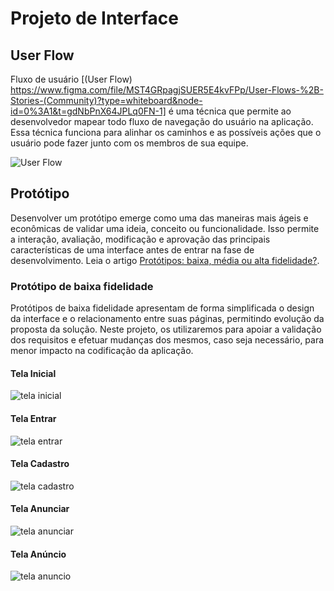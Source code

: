 
# Projeto de Interface

## User Flow

Fluxo de usuário [(User Flow) https://www.figma.com/file/MST4GRpagjSUER5E4kvFPp/User-Flows-%2B-Stories-(Community)?type=whiteboard&node-id=0%3A1&t=gdNbPnX64JPLq0FN-1] é uma técnica que permite ao desenvolvedor mapear todo fluxo de navegação do usuário na aplicação. Essa técnica funciona para alinhar os caminhos e as possíveis ações que o usuário pode fazer junto com os membros de sua equipe.

![User Flow](https://i.ibb.co/cY3zBzq/Imagem-do-Whats-App-de-2024-04-22-s-18-31-44-16a18ffa.jpg)

## Protótipo

Desenvolver um protótipo emerge como uma das maneiras mais ágeis e econômicas de validar uma ideia, conceito ou funcionalidade. Isso permite a interação, avaliação, modificação e aprovação das principais características de uma interface antes de entrar na fase de desenvolvimento. Leia o artigo [Protótipos: baixa, média ou alta fidelidade?](https://medium.com/ladies-that-ux-br/prot%C3%B3tipos-baixa-m%C3%A9dia-ou-alta-fidelidade-71d897559135).

### Protótipo de baixa fidelidade

Protótipos de baixa fidelidade apresentam de forma simplificada o design da interface e o relacionamento entre suas páginas, permitindo evolução da proposta da solução. Neste projeto, os utilizaremos para apoiar a validação dos requisitos e efetuar mudanças dos mesmos, caso seja necessário, para menor impacto na codificação da aplicação.

#### Tela Inicial
![tela inicial](https://i.ibb.co/NYhLDq8/tela-1.png)

#### Tela Entrar 
![tela entrar](https://i.ibb.co/p0VW6mP/tela-2.png)

#### Tela Cadastro
![tela cadastro](https://i.ibb.co/pnW74J3/tela-3.png)

#### Tela Anunciar
![tela anunciar](https://i.ibb.co/jg7whCY/tela-4.png)

#### Tela Anúncio
![tela anuncio](https://i.ibb.co/nwhfS65/tela-5.png)

